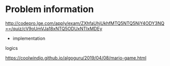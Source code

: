 # Problem information

<http://codepro.lge.com/apply/exam/ZXhfaUhjUkhfMTQ5NTQ5NjY4ODY3NQ==/quiz/cV9oUmVJa18xNTQ5ODUxNTIxMDEy>

- implementation

logics

<https://coolwindjo.github.io/algoguru/2019/04/08/mario-game.html>
